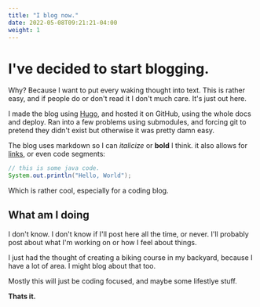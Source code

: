 ```yaml
---
title: "I blog now."
date: 2022-05-08T09:21:21-04:00
weight: 1
---
```


# I've decided to start blogging.
Why?
Because I want to put every waking thought into text.
This is rather easy, and if people do or don't read it I don't much care. It's just out here.

I made the blog using [Hugo](https://gohugo.io/), and hosted it on GitHub, using the whole docs and deploy.
Ran into a few problems using submodules, and forcing git to pretend they didn't exist but otherwise it was pretty damn easy.

The blog uses markdown so I can *italicize* or **bold** I think.
it also allows for [links](https://example.org), or even code segments:

```java
// this is some java code.
System.out.println("Hello, World");
```

Which is rather cool, especially for a coding blog.

## What am I doing
I don't know. I don't know if I'll post here all the time, or never.
I'll probably post about what I'm working on or how I feel about things.

I just had the thought of creating a biking course in my backyard, because I have a lot of area.
I might blog about that too.

Mostly this will just be coding focused, and maybe some lifestlye stuff.

**Thats it.**


